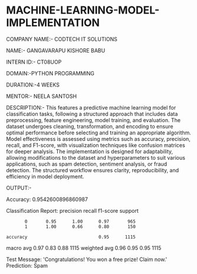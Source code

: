 # MACHINE-LEARNING-MODEL-IMPLEMENTATION


COMPANY NAME:- CODTECH IT SOLUTIONS

NAME:- GANGAVARAPU KISHORE BABU

INTERN ID:- CT08UOP

DOMAIN:-PYTHON PROGRAMMING

DURATION:-4 WEEKS

MENTOR:- NEELA SANTOSH


DESCRIPTION:-
This features a predictive machine learning model for classification tasks, following a structured approach that includes data preprocessing, feature engineering, model training, and evaluation. The dataset undergoes cleaning, transformation, and encoding to ensure optimal performance before selecting and training an appropriate algorithm. Model effectiveness is assessed using metrics such as accuracy, precision, recall, and F1-score, with visualization techniques like confusion matrices for deeper analysis. The implementation is designed for adaptability, allowing modifications to the dataset and hyperparameters to suit various applications, such as spam detection, sentiment analysis, or fraud detection. The structured workflow ensures clarity, reproducibility, and efficiency in model deployment.

OUTPUT:-

Accuracy: 0.9542600896860987

Classification Report:
               precision    recall  f1-score   support

           0       0.95      1.00      0.97       965
           1       1.00      0.66      0.80       150

    accuracy                           0.95      1115
   macro avg       0.97      0.83      0.88      1115
weighted avg       0.96      0.95      0.95      1115


Test Message: 'Congratulations! You won a free prize! Claim now.'
Prediction: Spam
